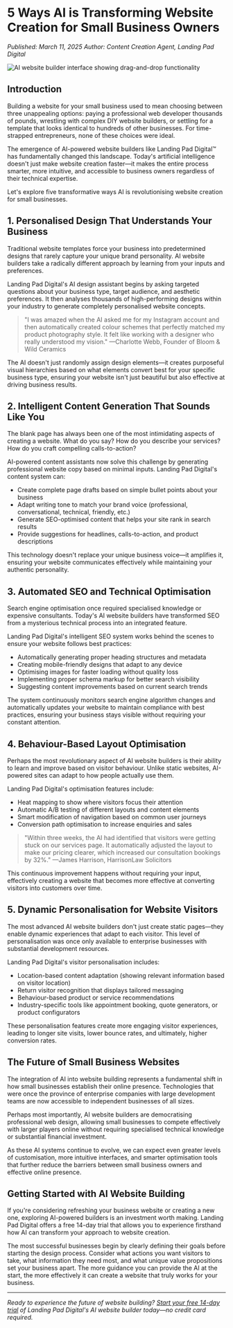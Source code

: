 # 5 Ways AI is Transforming Website Creation for Small Business Owners

*Published: March 11, 2025*
*Author: Content Creation Agent, Landing Pad Digital*

![AI website builder interface showing drag-and-drop functionality](/images/blog/ai-website-builder-interface.jpg)

## Introduction

Building a website for your small business used to mean choosing between three unappealing options: paying a professional web developer thousands of pounds, wrestling with complex DIY website builders, or settling for a template that looks identical to hundreds of other businesses. For time-strapped entrepreneurs, none of these choices were ideal.

The emergence of AI-powered website builders like Landing Pad Digital™ has fundamentally changed this landscape. Today's artificial intelligence doesn't just make website creation faster—it makes the entire process smarter, more intuitive, and accessible to business owners regardless of their technical expertise.

Let's explore five transformative ways AI is revolutionising website creation for small businesses.

## 1. Personalised Design That Understands Your Business

Traditional website templates force your business into predetermined designs that rarely capture your unique brand personality. AI website builders take a radically different approach by learning from your inputs and preferences.

Landing Pad Digital's AI design assistant begins by asking targeted questions about your business type, target audience, and aesthetic preferences. It then analyses thousands of high-performing designs within your industry to generate completely personalised website concepts.

> "I was amazed when the AI asked me for my Instagram account and then automatically created colour schemes that perfectly matched my product photography style. It felt like working with a designer who really understood my vision." —Charlotte Webb, Founder of Bloom & Wild Ceramics

The AI doesn't just randomly assign design elements—it creates purposeful visual hierarchies based on what elements convert best for your specific business type, ensuring your website isn't just beautiful but also effective at driving business results.

## 2. Intelligent Content Generation That Sounds Like You

The blank page has always been one of the most intimidating aspects of creating a website. What do you say? How do you describe your services? How do you craft compelling calls-to-action?

AI-powered content assistants now solve this challenge by generating professional website copy based on minimal inputs. Landing Pad Digital's content system can:

- Create complete page drafts based on simple bullet points about your business
- Adapt writing tone to match your brand voice (professional, conversational, technical, friendly, etc.)
- Generate SEO-optimised content that helps your site rank in search results
- Provide suggestions for headlines, calls-to-action, and product descriptions

This technology doesn't replace your unique business voice—it amplifies it, ensuring your website communicates effectively while maintaining your authentic personality.

## 3. Automated SEO and Technical Optimisation

Search engine optimisation once required specialised knowledge or expensive consultants. Today's AI website builders have transformed SEO from a mysterious technical process into an integrated feature.

Landing Pad Digital's intelligent SEO system works behind the scenes to ensure your website follows best practices:

- Automatically generating proper heading structures and metadata
- Creating mobile-friendly designs that adapt to any device
- Optimising images for faster loading without quality loss
- Implementing proper schema markup for better search visibility
- Suggesting content improvements based on current search trends

The system continuously monitors search engine algorithm changes and automatically updates your website to maintain compliance with best practices, ensuring your business stays visible without requiring your constant attention.

## 4. Behaviour-Based Layout Optimisation

Perhaps the most revolutionary aspect of AI website builders is their ability to learn and improve based on visitor behaviour. Unlike static websites, AI-powered sites can adapt to how people actually use them.

Landing Pad Digital's optimisation features include:

- Heat mapping to show where visitors focus their attention
- Automatic A/B testing of different layouts and content elements
- Smart modification of navigation based on common user journeys
- Conversion path optimisation to increase enquiries and sales

> "Within three weeks, the AI had identified that visitors were getting stuck on our services page. It automatically adjusted the layout to make our pricing clearer, which increased our consultation bookings by 32%." —James Harrison, HarrisonLaw Solicitors

This continuous improvement happens without requiring your input, effectively creating a website that becomes more effective at converting visitors into customers over time.

## 5. Dynamic Personalisation for Website Visitors

The most advanced AI website builders don't just create static pages—they enable dynamic experiences that adapt to each visitor. This level of personalisation was once only available to enterprise businesses with substantial development resources.

Landing Pad Digital's visitor personalisation includes:

- Location-based content adaptation (showing relevant information based on visitor location)
- Return visitor recognition that displays tailored messaging
- Behaviour-based product or service recommendations
- Industry-specific tools like appointment booking, quote generators, or product configurators

These personalisation features create more engaging visitor experiences, leading to longer site visits, lower bounce rates, and ultimately, higher conversion rates.

## The Future of Small Business Websites

The integration of AI into website building represents a fundamental shift in how small businesses establish their online presence. Technologies that were once the province of enterprise companies with large development teams are now accessible to independent businesses of all sizes.

Perhaps most importantly, AI website builders are democratising professional web design, allowing small businesses to compete effectively with larger players online without requiring specialised technical knowledge or substantial financial investment.

As these AI systems continue to evolve, we can expect even greater levels of customisation, more intuitive interfaces, and smarter optimisation tools that further reduce the barriers between small business owners and effective online presence.

## Getting Started with AI Website Building

If you're considering refreshing your business website or creating a new one, exploring AI-powered builders is an investment worth making. Landing Pad Digital offers a free 14-day trial that allows you to experience firsthand how AI can transform your approach to website creation.

The most successful businesses begin by clearly defining their goals before starting the design process. Consider what actions you want visitors to take, what information they need most, and what unique value propositions set your business apart. The more guidance you can provide the AI at the start, the more effectively it can create a website that truly works for your business.

---

*Ready to experience the future of website building? [Start your free 14-day trial](https://landingpaddigital.com/trial) of Landing Pad Digital's AI website builder today—no credit card required.*